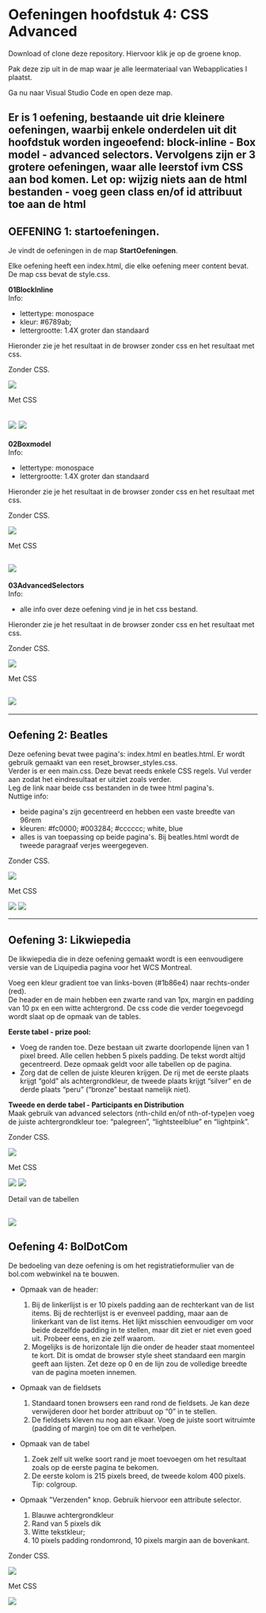 # Oefeningen hoofdstuk 4: CSS Advanced

Download of clone deze repository. Hiervoor klik je op de groene knop.

Pak deze zip uit in de map waar je alle leermateriaal van Webapplicaties I plaatst.

Ga nu naar Visual Studio Code en open deze map.

Er is 1 oefening, bestaande uit drie kleinere oefeningen, waarbij enkele onderdelen uit dit hoofdstuk worden ingeoefend: block-inline - Box model - advanced selectors. Vervolgens zijn er 3 grotere oefeningen, waar alle leerstof ivm CSS aan bod komen.
Let op: **wijzig niets aan de html bestanden - voeg geen class en/of id attribuut toe aan de html**
-----
## OEFENING 1: startoefeningen.
Je vindt de oefeningen in de map **StartOefeningen**.

Elke oefening heeft een index.html, die elke oefening meer content bevat. De map css bevat de style.css. 

**01BlockInline**     
Info:
- lettertype: monospace
- kleur: #6789ab;
- lettergrootte: 1.4X groter dan standaard

Hieronder zie je het resultaat in de browser zonder css en het resultaat met css.

Zonder CSS.

![](images/s01z.PNG)

Met CSS

![](images/s01m1.PNG)
![](images/s01m2.PNG)
----
**02Boxmodel**    
Info:
- lettertype: monospace
- lettergrootte: 1.4X groter dan standaard

Hieronder zie je het resultaat in de browser zonder css en het resultaat met css.

Zonder CSS.

![](images/s02z.PNG)

Met CSS

![](images/s02m.PNG)
------
**03AdvancedSelectors**    
Info:
- alle info over deze oefening vind je in het css bestand.

Hieronder zie je het resultaat in de browser zonder css en het resultaat met css.

Zonder CSS.

![](images/s03z.PNG)

Met CSS

![](images/s03m.PNG)
-----
-----
## Oefening 2: Beatles
Deze oefening bevat twee pagina's: index.html en beatles.html. Er wordt gebruik gemaakt van een reset_browser_styles.css.     
Verder is er een main.css. Deze bevat reeds enkele CSS regels. Vul verder aan zodat het eindresultaat er uitziet zoals verder.   
Leg de link naar beide css bestanden in de twee html pagina's.   
Nuttige info:
- beide pagina's zijn gecentreerd en hebben een vaste breedte van 96rem
- kleuren: #fc0000; #003284; #cccccc; white, blue
- alles is van toepassing op beide pagina's. Bij beatles.html wordt de tweede paragraaf verjes weergegeven.

Zonder CSS.

![](images/b01.PNG)

Met CSS

![](images/b02.PNG)
![](images/b03.PNG)

------
## Oefening 3: Likwiepedia
De likwiepedia die in deze oefening gemaakt wordt is een eenvoudigere versie van de Liquipedia pagina voor het WCS Montreal.        

Voeg een kleur gradient toe van links-boven (#1b86e4) naar rechts-onder (red).    
De header en de main hebben een zwarte rand van 1px, margin en padding van 10 px en een witte achtergrond.
De css code die verder toegevoegd wordt slaat op de opmaak van de tables.      

**Eerste tabel - prize pool:**
- Voeg de randen toe. Deze bestaan uit zwarte doorlopende lijnen van 1 pixel breed.
Alle cellen hebben 5 pixels padding. De tekst wordt altijd gecentreerd. Deze opmaak
geldt voor alle tabellen op de pagina.
- Zorg dat de cellen de juiste kleuren krijgen. De rij met de eerste plaats krijgt “gold”
als achtergrondkleur, de tweede plaats krijgt “silver” en de derde plaats “peru”
(“bronze” bestaat namelijk niet).

**Tweede en derde tabel - Participants en Distribution**     
Maak gebruik van advanced selectors (nth-child en/of nth-of-type)en voeg de juiste achtergrondkleur toe:  “palegreen”, “lightsteelblue” en “lightpink”.

Zonder CSS.

![](images/l01.PNG)

Met CSS

![](images/l02.PNG)
![](images/l03.PNG)

Detail van de tabellen

![](images/l04.PNG)
------
## Oefening 4: BolDotCom
De bedoeling van deze oefening is om het registratieformulier van de bol.com webwinkel na te bouwen.


- Opmaak van de header:
    1. Bij de linkerlijst is er 10 pixels padding aan de rechterkant van de list items. Bij de rechterlijst is er evenveel padding, maar aan de linkerkant van de list items. Het lijkt misschien eenvoudiger om voor beide dezelfde padding in te stellen, maar dit ziet er niet even goed uit. Probeer eens, en zie zelf waarom.
    2. Mogelijks is de horizontale lijn die onder de header staat momenteel te kort. Dit is omdat de browser style sheet standaard een margin geeft aan lijsten. Zet deze op 0 en de lijn zou de volledige breedte van de pagina moeten innemen.
- Opmaak van de fieldsets
    1. Standaard tonen browsers een rand rond de fieldsets. Je kan deze verwijderen door het border attribuut op “0” in te stellen.
    2. De fieldsets kleven nu nog aan elkaar. Voeg de juiste soort witruimte (padding of margin) toe om dit te verhelpen.
- Opmaak van de tabel
    1. Zoek zelf uit welke soort rand je moet toevoegen om het resultaat zoals op de eerste pagina te bekomen.
    2. De eerste kolom is 215 pixels breed, de tweede kolom 400 pixels. Tip: colgroup.

- Opmaak "Verzenden" knop. Gebruik hiervoor een attribute selector.
    1. Blauwe achtergrondkleur
    2. Rand van 5 pixels dik
    3. Witte tekstkleur;
    4. 10 pixels padding rondomrond, 10 pixels margin aan de bovenkant.

Zonder CSS.

![](images/bdc01.PNG)

Met CSS

![](images/bdc02.PNG)
